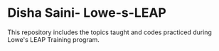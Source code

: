 # Disha Saini- Lowe-s-LEAP
This repository includes the topics taught and codes practiced during Lowe's LEAP Training program.
